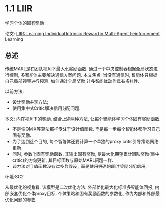# 1.1 LIIR

学习个体的固有奖励

论文: [LIIR: Learning Individual Intrinsic Reward in
Multi-Agent Reinforcement Learning](http://papers.nips.cc/paper/8691-liir-learning-individual-intrinsic-reward-in-multi-agent-reinforcement-learning.pdf)

## 总述

传统MARL是在团队视角下最大化奖励函数. 通过一个中央控制器根据全局状态进行控制, 多智能体主要解决通信方案问题.
本文焦点: 当没有通信时, 智能体只根据自己局部观察进行预测, 如何通过全局奖励,让多智能体动作具有多样性.

以前方法:
- 设计奖励共享方法;
- 使用集中式Critic解决信用分配问题.

本文: 内在视角下的奖励. 结合上述两种方法, 让每个智能体学习个体固有奖励函数. 
- 不是像QMIX等算法那样专注于设计值函数. 而是每一步每个智能体都学习自己固有奖励.
- 为了达到这个目的, 每个智能体还要计算一个单独的proxy critic引导策略网络更新.
- 同时, 参数化固有奖励函数, 其输出固有奖励, 朝最大化期望累计团队奖励(集中critic)的方向更新, 其目标函数与原始MARL问题一样.
- 该方法对于值函数没有过多的假设 , 而是使用明确的即时奖励分配信用.

环境:SC2

从最优化的视角看, 该模型是二次优化方法. 外部优化最大化标准多智能体回报, 内部嵌套优化个体proxy目标. 个体策略和固有奖励函数的参数化, 作为内部和外部最优化问题的参数.